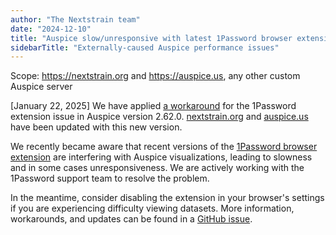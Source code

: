 ```yaml
---
author: "The Nextstrain team"
date: "2024-12-10"
title: "Auspice slow/unresponsive with latest 1Password browser extension"
sidebarTitle: "Externally-caused Auspice performance issues"
---
```


Scope: https://nextstrain.org and https://auspice.us, any other custom Auspice server

[January 22, 2025] We have applied [a
workaround](https://github.com/nextstrain/auspice/pull/1932) for the 1Password
extension issue in Auspice version 2.62.0.
[nextstrain.org](https://nextstrain.org) and [auspice.us](https://auspice.us)
have been updated with this new version.

We recently became aware that recent versions of the [1Password browser
extension](https://1password.com/downloads/browser-extension) are interfering
with Auspice visualizations, leading to slowness and in some cases
unresponsiveness. We are actively working with the 1Password support team to
resolve the problem.

In the meantime, consider disabling the extension in your browser's settings if
you are experiencing difficulty viewing datasets. More information, workarounds,
and updates can be found in a [GitHub
issue](https://github.com/nextstrain/auspice/issues/1919).
